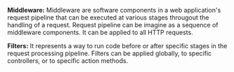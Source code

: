 **Middleware:** Middleware are software components in a web application's request pipeline that can be executed at various stages througout the handling of a request. Request pipeline can be imagine as a sequence of middleware components. It can be applied to all HTTP requests.

**Filters:** It represents a way to run code before or after specific stages in the request processing pipeline. Filters can be applied globally, to specific controllers, or to specific action methods.
